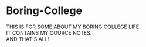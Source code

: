 # Boring-College
THIS IS ~~FOR~~ SOME ABOUT MY BORING COLLEGE LIFE.  
IT CONTAINS MY COURCE NOTES.  
AND THAT'S ALL!  
